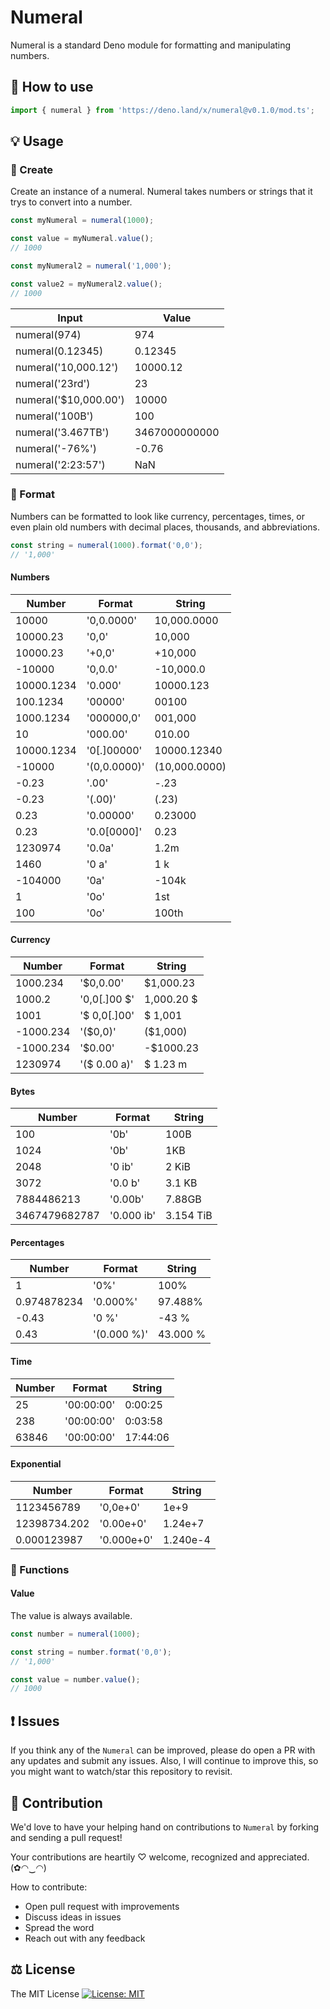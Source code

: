 # Numeral

Numeral is a standard Deno module for formatting and manipulating numbers.

## 🔧 How to use

```js
import { numeral } from 'https://deno.land/x/numeral@v0.1.0/mod.ts';
```
## 💡 Usage

### 🎀 Create

Create an instance of a numeral. Numeral takes numbers or strings that it trys to convert into a number.

```js
const myNumeral = numeral(1000);

const value = myNumeral.value();
// 1000

const myNumeral2 = numeral('1,000');

const value2 = myNumeral2.value();
// 1000
```

| Input                 | Value         |
|-----------------------|---------------|
| numeral(974)          | 974           |
| numeral(0.12345)      | 0.12345       |
| numeral('10,000.12')  | 10000.12      |
| numeral('23rd')       | 23            |
| numeral('$10,000.00') | 10000         |
| numeral('100B')       | 100           |
| numeral('3.467TB')    | 3467000000000 |
| numeral('-76%')       | -0.76         |
| numeral('2:23:57')    | NaN           |

### 🎀 Format

Numbers can be formatted to look like currency, percentages, times, or even plain old numbers with decimal places, thousands, and abbreviations.

```js
const string = numeral(1000).format('0,0');
// '1,000'
```

#### Numbers

| Number     | Format       | String        |
|------------|--------------|---------------|
| 10000      | '0,0.0000'   | 10,000.0000   |
| 10000.23   | '0,0'        | 10,000        |
| 10000.23   | '+0,0'       | +10,000       |
| -10000     | '0,0.0'      | -10,000.0     |
| 10000.1234 | '0.000'      | 10000.123     |
| 100.1234   | '00000'      | 00100         |
| 1000.1234  | '000000,0'   | 001,000       |
| 10         | '000.00'     | 010.00        |
| 10000.1234 | '0[.]00000'  | 10000.12340   |
| -10000     | '(0,0.0000)' | (10,000.0000) |
| -0.23      | '.00'        | -.23          |
| -0.23      | '(.00)'      | (.23)         |
| 0.23       | '0.00000'    | 0.23000       |
| 0.23       | '0.0[0000]'  | 0.23          |
| 1230974    | '0.0a'       | 1.2m          |
| 1460       | '0 a'        | 1 k           |
| -104000    | '0a'         | -104k         |
| 1          | '0o'         | 1st           |
| 100        | '0o'         | 100th         |

#### Currency

| Number    | Format       | String     |
|-----------|--------------|------------|
| 1000.234  | '$0,0.00'    | $1,000.23  |
| 1000.2    | '0,0[.]00 $' | 1,000.20 $ |
| 1001      | '$ 0,0[.]00' | $ 1,001    |
| -1000.234 | '($0,0)'     | ($1,000)   |
| -1000.234 | '$0.00'      | -$1000.23  |
| 1230974   | '($ 0.00 a)' | $ 1.23 m   |

#### Bytes

| Number        | Format     | String    |
|---------------|------------|-----------|
| 100           | '0b'       | 100B      |
| 1024          | '0b'       | 1KB       |
| 2048          | '0 ib'     | 2 KiB     |
| 3072          | '0.0 b'    | 3.1 KB    |
| 7884486213    | '0.00b'    | 7.88GB    |
| 3467479682787 | '0.000 ib' | 3.154 TiB |

#### Percentages

| Number      | Format      | String   |
|-------------|-------------|----------|
| 1           | '0%'        | 100%     |
| 0.974878234 | '0.000%'    | 97.488%  |
| -0.43       | '0 %'       | -43 %    |
| 0.43        | '(0.000 %)' | 43.000 % |

#### Time

| Number | Format     | String   |
|--------|------------|----------|
| 25     | '00:00:00' | 0:00:25  |
| 238    | '00:00:00' | 0:03:58  |
| 63846  | '00:00:00' | 17:44:06 |

#### Exponential

| Number       | Format     | String   |
|--------------|------------|----------|
| 1123456789   | '0,0e+0'   | 1e+9     |
| 12398734.202 | '0.00e+0'  | 1.24e+7  |
| 0.000123987  | '0.000e+0' | 1.240e-4 |

### 🎀 Functions

#### Value

The value is always available.

```js
const number = numeral(1000);

const string = number.format('0,0');
// '1,000'

const value = number.value();
// 1000
```

## ❗ Issues

If you think any of the `Numeral` can be improved, please do open a PR with any updates and submit any issues. Also, I will continue to improve this, so you might want to watch/star this repository to revisit.

## 💪 Contribution

We'd love to have your helping hand on contributions to `Numeral` by forking and sending a pull request!

Your contributions are heartily ♡ welcome, recognized and appreciated. (✿◠‿◠)

How to contribute:

- Open pull request with improvements
- Discuss ideas in issues
- Spread the word
- Reach out with any feedback

## ⚖️ License

The MIT License [![License: MIT](https://img.shields.io/badge/License-MIT-yellow.svg)](https://opensource.org/licenses/MIT)
